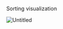 Sorting visualization

![Untitled](https://user-images.githubusercontent.com/67920660/157867854-1ad7cb21-b0eb-4249-911b-74585001334c.gif)
